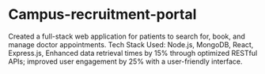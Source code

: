 # Campus-recruitment-portal
 Created a full-stack web application for patients to search for, book, and manage doctor appointments. Tech Stack Used: Node.js, MongoDB, React, Express.js,   Enhanced data retrieval times by 15% through optimized RESTful APIs; improved user engagement by 25% with a user-friendly interface.
